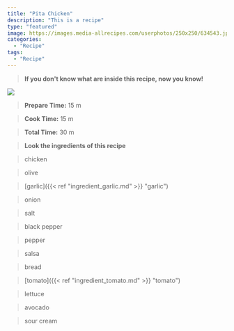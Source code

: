 ```yaml
---
title: "Pita Chicken"
description: "This is a recipe"
type: "featured"
image: https://images.media-allrecipes.com/userphotos/250x250/634543.jpg
categories: 
  - "Recipe"
tags: 
  - "Recipe"
---
```



>**If you don't know what are inside this recipe, now you know!**

![](../images/Recipes-Banner.jpg)
> **Prepare Time:** 15 m


> **Cook Time:** 15 m


> **Total Time:** 30 m

> **Look the ingredients of this recipe**

> chicken

> olive

> [garlic]({{< ref "ingredient_garlic.md" >}} "garlic")

> onion

> salt

> black pepper

> pepper

> salsa

> bread

> [tomato]({{< ref "ingredient_tomato.md" >}} "tomato")

> lettuce

> avocado

> sour cream

